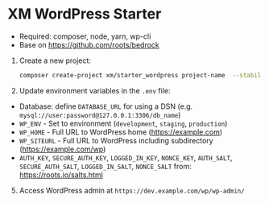 # XM WordPress Starter

* Required: composer, node, yarn, wp-cli
* Base on https://github.com/roots/bedrock

1. Create a new project:
    ```sh
    composer create-project xm/starter_wordpress project-name  --stability=dev
    ```
2. Update environment variables in the `.env` file:
  * Database: define `DATABASE_URL` for using a DSN (e.g. `mysql://user:password@127.0.0.1:3306/db_name`)
  * `WP_ENV` - Set to environment (`development`, `staging`, `production`)
  * `WP_HOME` - Full URL to WordPress home (https://example.com)
  * `WP_SITEURL` - Full URL to WordPress including subdirectory (https://example.com/wp)
  * `AUTH_KEY`, `SECURE_AUTH_KEY`, `LOGGED_IN_KEY`, `NONCE_KEY`, `AUTH_SALT`, `SECURE_AUTH_SALT`, `LOGGED_IN_SALT`, `NONCE_SALT` from: https://roots.io/salts.html
5. Access WordPress admin at `https://dev.example.com/wp/wp-admin/`
